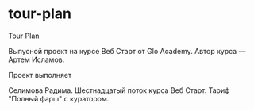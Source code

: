 # tour-plan
Tour Plan

Выпусной проект на курсе Веб Старт от Glo Academy. Автор курса — Артем Исламов.





Проект выполняет

Селимова Радима. Шестнадцатый поток курса Веб Старт. Тариф "Полный фарш" с куратором.